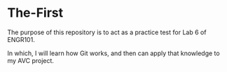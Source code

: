 # The-First
The purpose of this repository is to act as a practice test for Lab 6 of ENGR101.

In which, I will learn how Git works, and then can apply that knowledge to my AVC project.
